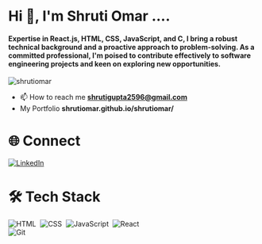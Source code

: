 <h1 align="left">Hi 👋, I'm Shruti Omar ....</h1>
<h4 align="left">Expertise in React.js, HTML, CSS, JavaScript, and C, I bring a robust technical background and a proactive
approach to problem-solving. As a committed professional, I'm poised to contribute effectively to software
engineering projects and keen on exploring new opportunities.</h4>

<p align="left"> <img src="https://komarev.com/ghpvc/?username=shrutiomar&label=Profile%20views&color=0e75b6&style=flat" alt="shrutiomar" /> </p>

- 📫 How to reach me **shrutigupta2596@gmail.com**
- My Portfolio **shrutiomar.github.io/shrutiomar/**

# 🌐 Connect

  [![LinkedIn](https://img.shields.io/badge/-LinkedIn-0077B5?style=for-the-badge&logo=linkedin&logoWidth=20&logoColor=white)](https://linkedin.com/in/shrutiomarcoder/)&nbsp;



# 🛠 Tech Stack
  ![HTML](https://img.shields.io/badge/-HTML-E34F26?style=for-the-badge&logo=html5&logoWidth=20&logoColor=white)&nbsp; 
  ![CSS](https://img.shields.io/badge/-CSS-1572B6?style=for-the-badge&logo=css3&logoWidth=20&logoColor=white)&nbsp;
  ![JavaScript](https://img.shields.io/badge/-JavaScript-F7DF1E?style=for-the-badge&logo=javascript&logoWidth=20&logoColor=black)&nbsp;
  ![React](https://img.shields.io/badge/-React-61DAFB?style=for-the-badge&logo=react&logoWidth=20&logoColor=black)</br> 
  ![Git](https://img.shields.io/badge/-Git-F05032?style=for-the-badge&logo=git&logoWidth=20&logoColor=white)&nbsp;
